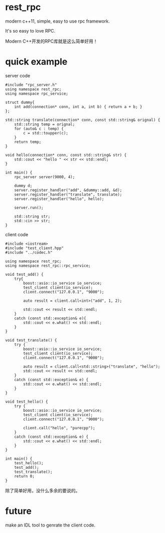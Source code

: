 # rest_rpc
modern c++11, simple, easy to use rpc framework.

It's so easy to love RPC.

Modern C++开发的RPC库就是这么简单好用！

# quick example

server code

	#include "rpc_server.h"
	using namespace rest_rpc;
	using namespace rpc_service;
	
	struct dummy{
		int add(connection* conn, int a, int b) { return a + b; }
	};
	
	std::string translate(connection* conn, const std::string& orignal) {
		std::string temp = orignal;
		for (auto& c : temp) { 
			c = std::toupper(c); 
		}
		return temp;
	}
	
	void hello(connection* conn, const std::string& str) {
		std::cout << "hello " << str << std::endl;
	}
	
	int main() {
		rpc_server server(9000, 4);
	
		dummy d;
		server.register_handler("add", &dummy::add, &d);
		server.register_handler("translate", translate);
		server.register_handler("hello", hello);
	
		server.run();
	
		std::string str;
		std::cin >> str;
	}

client code

	#include <iostream>
	#include "test_client.hpp"
	#include "../codec.h"
	
	using namespace rest_rpc;
	using namespace rest_rpc::rpc_service;
	
	void test_add() {
		try{
			boost::asio::io_service io_service;
			test_client client(io_service);
			client.connect("127.0.0.1", "9000");
	
			auto result = client.call<int>("add", 1, 2);
	
			std::cout << result << std::endl;
		}
		catch (const std::exception& e){
			std::cout << e.what() << std::endl;
		}
	}
	
	void test_translate() {
		try {
			boost::asio::io_service io_service;
			test_client client(io_service);
			client.connect("127.0.0.1", "9000");
	
			auto result = client.call<std::string>("translate", "hello");
			std::cout << result << std::endl;
		}
		catch (const std::exception& e) {
			std::cout << e.what() << std::endl;
		}
	}
	
	void test_hello() {
		try {
			boost::asio::io_service io_service;
			test_client client(io_service);
			client.connect("127.0.0.1", "9000");
	
			client.call("hello", "purecpp");
		}
		catch (const std::exception& e) {
			std::cout << e.what() << std::endl;
		}
	}
	
	int main() {
		test_hello();
		test_add();
		test_translate();
		return 0;
	}

除了简单好用，没什么多余的要说的。

# future

make an IDL tool to genrate the client code.